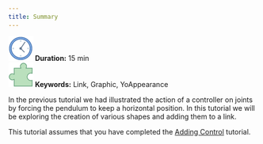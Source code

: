 ```yaml
---
title: Summary
---
```

 ![Duration](/img/clock-50.png) **Duration:** 15 min  
 ![Keywords](/img/concept-50.png) **Keywords:** Link, Graphic, YoAppearance

In the previous tutorial we had illustrated the action of a controller on joints by forcing the pendulum to keep a horizontal position.
In this tutorial we will be exploring the creation of various shapes and adding them to a link.

This tutorial assumes that you have completed the [Adding Control](https://ihmcrobotics.github.io/simulation-construction-set/docs/01-adding-control-to-a-simulation.html) tutorial.
